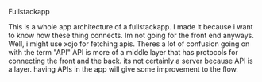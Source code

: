 Fullstackapp

This is a whole app architecture of a fullstackapp.
I made it because i want to know how these thing connects.
Im not going for the front end anyways.
Well, i might use xojo for fetching apis.
Theres a lot of confusion going on with the term "API"
API is more of a middle layer that has protocols for connecting the front and the back.
its not certainly a server because API is a layer.
having APIs in the app will give some improvement to the flow.
